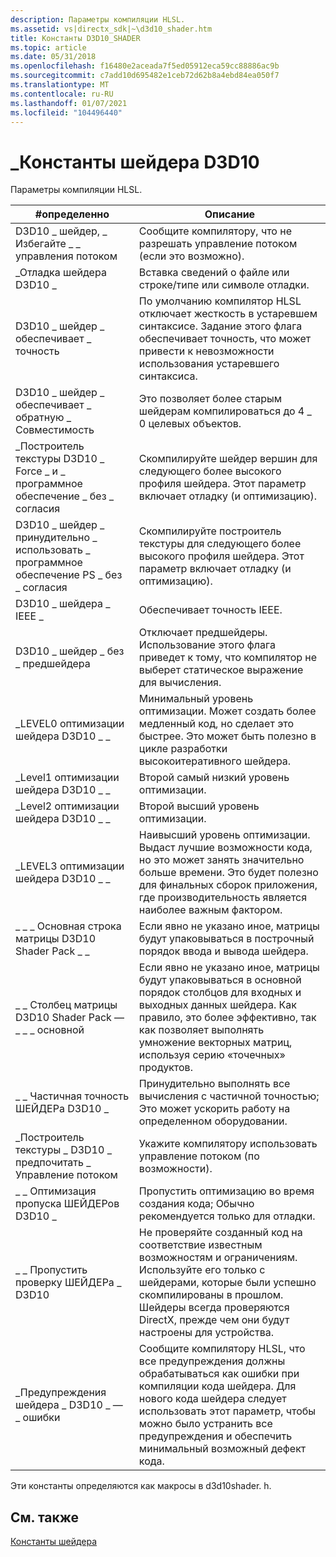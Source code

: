 ```yaml
---
description: Параметры компиляции HLSL.
ms.assetid: vs|directx_sdk|~\d3d10_shader.htm
title: Константы D3D10_SHADER
ms.topic: article
ms.date: 05/31/2018
ms.openlocfilehash: f16480e2aceada7f5ed05912eca59cc88886ac9b
ms.sourcegitcommit: c7add10d695482e1ceb72d62b8a4ebd84ea050f7
ms.translationtype: MT
ms.contentlocale: ru-RU
ms.lasthandoff: 01/07/2021
ms.locfileid: "104496440"
---
```

# <a name="d3d10_shader-constants"></a>\_Константы шейдера D3D10

Параметры компиляции HLSL.



| \#определенно                                        | Описание                                                                                                                                                                                                                                    |
|-------------------------------------------------|------------------------------------------------------------------------------------------------------------------------------------------------------------------------------------------------------------------------------------------------|
| D3D10 \_ шейдер, \_ Избегайте \_ \_ управления потоком             | Сообщите компилятору, что не разрешать управление потоком (если это возможно).                                                                                                                                                                                       |
| \_Отладка шейдера D3D10 \_                            | Вставка сведений о файле или строке/типе или символе отладки.                                                                                                                                                                                                |
| D3D10 \_ шейдер \_ обеспечивает \_ точность               | По умолчанию компилятор HLSL отключает жесткость в устаревшем синтаксисе. Задание этого флага обеспечивает точность, что может привести к невозможности использования устаревшего синтаксиса.                                                                                         |
| D3D10 \_ шейдер \_ обеспечивает \_ обратную \_ Совместимость | Это позволяет более старым шейдерам компилироваться до 4 \_ 0 целевых объектов.                                                                                                                                                                                         |
| \_Построитель текстуры D3D10 \_ Force \_ и \_ программное обеспечение \_ без \_ согласия     | Скомпилируйте шейдер вершин для следующего более высокого профиля шейдера. Этот параметр включает отладку (и оптимизацию).                                                                                                                           |
| D3D10 \_ шейдер \_ принудительно \_ использовать \_ программное обеспечение PS \_ без \_ согласия     | Скомпилируйте построитель текстуры для следующего более высокого профиля шейдера. Этот параметр включает отладку (и оптимизацию).                                                                                                                            |
| D3D10 \_ шейдера \_ IEEE \_                 | Обеспечивает точность IEEE.                                                                                                                                                                                                                       |
| D3D10 \_ шейдер \_ без \_ предшейдера                    | Отключает предшейдеры. Использование этого флага приведет к тому, что компилятор не выберет статическое выражение для вычисления.                                                                                                                                 |
| \_LEVEL0 оптимизации шейдера D3D10 \_ \_             | Минимальный уровень оптимизации. Может создать более медленный код, но сделает это быстрее. Это может быть полезно в цикле разработки высокоитеративного шейдера.                                                                                             |
| \_Level1 оптимизации шейдера D3D10 \_ \_             | Второй самый низкий уровень оптимизации.                                                                                                                                                                                                              |
| \_Level2 оптимизации шейдера D3D10 \_ \_             | Второй высший уровень оптимизации.                                                                                                                                                                                                             |
| \_LEVEL3 оптимизации шейдера D3D10 \_ \_             | Наивысший уровень оптимизации. Выдаст лучшие возможности кода, но это может занять значительно больше времени. Это будет полезно для финальных сборок приложения, где производительность является наиболее важным фактором.                                 |
| \_ \_ \_ Основная строка матрицы D3D10 Shader Pack \_ \_         | Если явно не указано иное, матрицы будут упаковываться в построчный порядок ввода и вывода шейдера.                                                                                                                                   |
| \_ \_ Столбец матрицы D3D10 Shader Pack — \_ \_ \_ основной      | Если явно не указано иное, матрицы будут упаковываться в основной порядок столбцов для входных и выходных данных шейдера. Как правило, это более эффективно, так как позволяет выполнять умножение векторных матриц, используя серию «точечных» продуктов. |
| \_ \_ Частичная точность ШЕЙДЕРа D3D10 \_               | Принудительно выполнять все вычисления с частичной точностью; Это может ускорить работу на определенном оборудовании.                                                                                                                                                |
| \_Построитель текстуры \_ D3D10 \_ предпочитать \_ Управление потоком            | Укажите компилятору использовать управление потоком (по возможности).                                                                                                                                                                                             |
| \_ \_ Оптимизация пропуска ШЕЙДЕРов D3D10 \_               | Пропустить оптимизацию во время создания кода; Обычно рекомендуется только для отладки.                                                                                                                                                                |
| \_ \_ Пропустить проверку ШЕЙДЕРа \_ D3D10                 | Не проверяйте созданный код на соответствие известным возможностям и ограничениям. Используйте его только с шейдерами, которые были успешно скомпилированы в прошлом. Шейдеры всегда проверяются DirectX, прежде чем они будут настроены для устройства.         |
| \_Предупреждения шейдера \_ D3D10 \_ — \_ ошибки            | Сообщите компилятору HLSL, что все предупреждения должны обрабатываться как ошибки при компиляции кода шейдера. Для нового кода шейдера следует использовать этот параметр, чтобы можно было устранить все предупреждения и обеспечить минимальный возможный дефект кода.             |



 

Эти константы определяются как макросы в d3d10shader. h.

## <a name="related-topics"></a>См. также

<dl> <dt>

[Константы шейдера](d3d10-graphics-reference-d3d10-shader-constants.md)
</dt> </dl>

 

 



